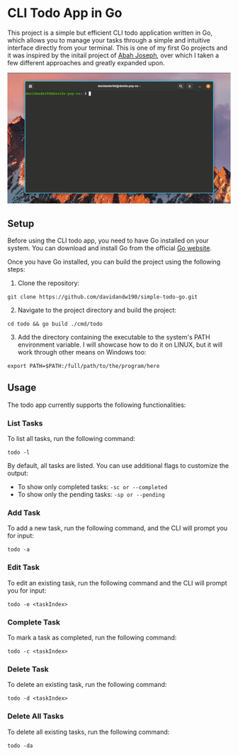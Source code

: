 # CLI Todo App in Go

This project is a simple but efficient CLI todo application written in Go, which allows you to manage your tasks through a simple and intuitive interface directly from your terminal. This is one of my first Go projects and it was inspired by the initail project of [Abah Joseph](https://github.com/joefazee), over which I taken a few different approaches and greatly expanded upon.

![Demo](./resources/todo-go-demo.gif)
## Setup

Before using the CLI todo app, you need to have Go installed on your system. You can download and install Go from the official [Go website](https://golang.org/dl/).


Once you have Go installed, you can build the project using the following steps:


1. Clone the repository:
```
git clone https://github.com/davidandw190/simple-todo-go.git
```

2. Navigate to the project directory and build the project:
```
cd todo && go build ./cmd/todo
```

3. Add the directory containing the executable to the system's PATH environment variable. I will showcase how to do it on LINUX, but it will work through other means on Windows too:
```
export PATH=$PATH:/full/path/to/the/program/here
```

## Usage 

The todo app currently supports the following functionalities:

### List Tasks
To list all tasks, run the following command:
```
todo -l
```

By default, all tasks are listed. You can use additional flags to customize the output:

- To show only completed tasks: `-sc or --completed`
- To show only the pending tasks: `-sp or --pending`

### Add Task
To add a new task, run the following command, and the CLI will prompt you for input:
```
todo -a
```

### Edit Task
To edit an existing task, run the following command and the CLI will prompt you for input:
```
todo -e <taskIndex>
```

### Complete Task
To mark a task as completed, run the following command:
```
todo -c <taskIndex>
```

### Delete Task
To delete an existing task, run the following command:
```
todo -d <taskIndex>
```

### Delete All Tasks
To delete all existing tasks, run the following command:
```
todo -da
```